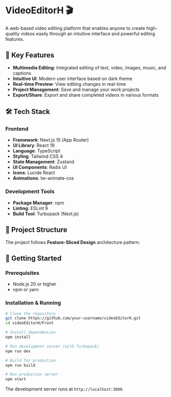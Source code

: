 # VideoEditorH 🎬

A web-based video editing platform that enables anyone to create high-quality videos easily through an intuitive interface and powerful editing features.

## 🌟 Key Features

- **Multimedia Editing**: Integrated editing of text, video, images, music, and captions
- **Intuitive UI**: Modern user interface based on dark theme
- **Real-time Preview**: View editing changes in real-time
- **Project Management**: Save and manage your work projects
- **Export/Share**: Export and share completed videos in various formats

## 🛠 Tech Stack

### Frontend

- **Framework**: Next.js 15 (App Router)
- **UI Library**: React 19
- **Language**: TypeScript
- **Styling**: Tailwind CSS 4
- **State Management**: Zustand
- **UI Components**: Radix UI
- **Icons**: Lucide React
- **Animations**: tw-animate-css

### Development Tools

- **Package Manager**: npm
- **Linting**: ESLint 9
- **Build Tool**: Turbopack (Next.js)

## 📁 Project Structure

The project follows **Feature-Sliced Design** architecture pattern:

## 🚀 Getting Started

### Prerequisites

- Node.js 20 or higher
- npm or yarn

### Installation & Running

```bash
# Clone the repository
git clone https://github.com/your-username/videoEditorH.git
cd videoEditorH/Front

# Install dependencies
npm install

# Run development server (with Turbopack)
npm run dev

# Build for production
npm run build

# Run production server
npm start
```

The development server runs at `http://localhost:3000`.
